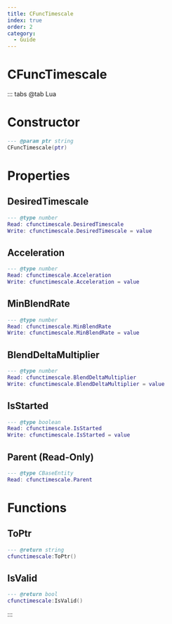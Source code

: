 ```yaml
---
title: CFuncTimescale
index: true
order: 2
category:
  - Guide
---
```


# CFuncTimescale

::: tabs
@tab Lua
# Constructor
```lua
--- @param ptr string
CFuncTimescale(ptr)
```
# Properties
## DesiredTimescale 
```lua
--- @type number
Read: cfunctimescale.DesiredTimescale
Write: cfunctimescale.DesiredTimescale = value
```
## Acceleration 
```lua
--- @type number
Read: cfunctimescale.Acceleration
Write: cfunctimescale.Acceleration = value
```
## MinBlendRate 
```lua
--- @type number
Read: cfunctimescale.MinBlendRate
Write: cfunctimescale.MinBlendRate = value
```
## BlendDeltaMultiplier 
```lua
--- @type number
Read: cfunctimescale.BlendDeltaMultiplier
Write: cfunctimescale.BlendDeltaMultiplier = value
```
## IsStarted 
```lua
--- @type boolean
Read: cfunctimescale.IsStarted
Write: cfunctimescale.IsStarted = value
```
## Parent (Read-Only)
```lua
--- @type CBaseEntity
Read: cfunctimescale.Parent
```
# Functions
## ToPtr
```lua
--- @return string
cfunctimescale:ToPtr()
```
## IsValid
```lua
--- @return bool
cfunctimescale:IsValid()
```

:::